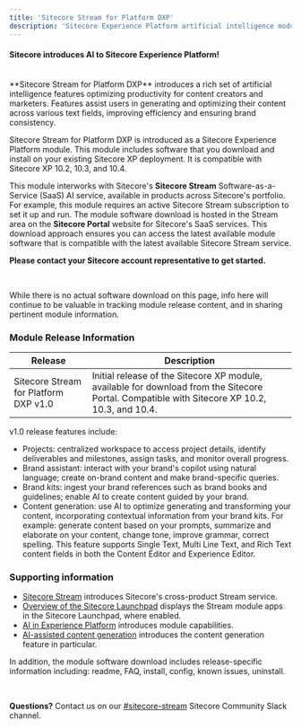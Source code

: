 ```yaml
---
title: 'Sitecore Stream for Platform DXP'
description: 'Sitecore Experience Platform artificial intelligence module.'
---
```


#### Sitecore introduces AI to Sitecore Experience Platform!
<br/>
**Sitecore Stream for Platform DXP** introduces a rich set of artificial intelligence features optimizing productivity for content creators and marketers. Features assist users in generating and optimizing their content across various text fields, improving efficiency and ensuring brand consistency.     

Sitecore Stream for Platform DXP is introduced as a Sitecore Experience Platform module. This module includes software that you download and install on your existing Sitecore XP deployment. It is compatible with Sitecore XP 10.2, 10.3, and 10.4. 

This module interworks with Sitecore's **Sitecore Stream** Software-as-a-Service (SaaS) AI service, available in products across Sitecore's portfolio. For example, this module requires an active Sitecore Stream subscription to set it up and run. The module software download is hosted in the Stream area on the **Sitecore Portal** website for Sitecore's SaaS services. This download approach ensures you can access the latest available module software that is compatible with the latest available Sitecore Stream service.

**Please contact your Sitecore account representative to get started.**

<br/>

While there is no actual software download on this page, info here will continue to be valuable in tracking module release content, and in sharing pertinent module information.

### Module Release Information

| Release | Description |
| --- | --- |
| Sitecore Stream for Platform DXP v1.0 | Initial release of the Sitecore XP module, available for download from the Sitecore Portal. Compatible with Sitecore XP 10.2, 10.3, and 10.4. |

v1.0 release features include:
- Projects: centralized workspace to access project details, identify deliverables and milestones, assign tasks, and monitor overall progress.
- Brand assistant: interact with your brand's copilot using natural language; create on-brand content and make brand-specific queries.
- Brand kits: ingest your brand references such as brand books and guidelines; enable AI to create content guided by your brand.
- Content generation: use AI to optimize generating and transforming your content, incorporating contextual information from your brand kits. For example: generate content based on your prompts, summarize and elaborate on your content, change tone, improve grammar, correct spelling. This feature supports Single Text, Multi Line Text, and Rich Text content fields in both the Content Editor and Experience Editor.

### Supporting information
- [Sitecore Stream](https://doc.sitecore.com/stream/en/users/sitecore-stream/sitecore-stream.html) introduces Sitecore's cross-product Stream service.
- [Overview of the Sitecore Launchpad](https://doc.sitecore.com/xp/en/users/104/sitecore-experience-platform/overview-of-the-sitecore-launchpad.html) displays the Stream module apps in the Sitecore Launchpad, where enabled.
- [AI in Experience Platform](https://doc.sitecore.com/xp/en/users/104/sitecore-experience-platform/ai-in-experience-platform.html) introduces module capabilities.
- [AI-assisted content generation](https://doc.sitecore.com/xp/en/users/104/sitecore-experience-platform/ai-assisted-content-generation.html) introduces the content generation feature in particular.

In addition, the module software download includes release-specific information including: readme, FAQ, install, config, known issues, uninstall.

<br/>

**Questions?** Contact us on our [#sitecore-stream](https://app.slack.com/client/T09SHRBNU/C08ECL6KRQT) Sitecore Community Slack channel.